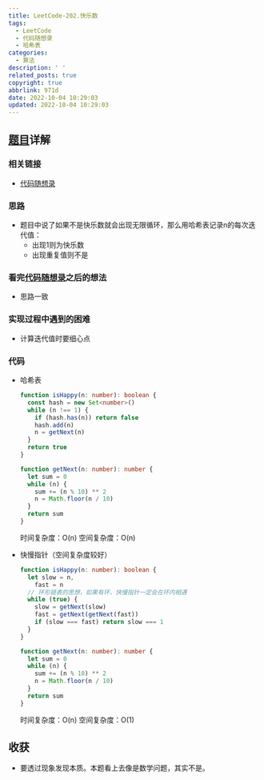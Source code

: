 ```yaml
---
title: LeetCode-202.快乐数
tags:
  - LeetCode
  - 代码随想录
  - 哈希表
categories:
  - 算法
description: ' '
related_posts: true
copyright: true
abbrlink: 971d
date: 2022-10-04 10:29:03
updated: 2022-10-04 10:29:03
---
```


## [题目](https://leetcode.cn/problems/happy-number/)详解

### 相关链接

- [代码随想录](https://programmercarl.com/0202.快乐数.html)

### 思路

- 题目中说了如果不是快乐数就会出现无限循环，那么用哈希表记录n的每次迭代值：
  - 出现1则为快乐数
  - 出现重复值则不是

### 看完[代码随想录](https://programmercarl.com/0202.快乐数.html)之后的想法

- 思路一致

### 实现过程中遇到的困难

- 计算迭代值时要细心点

### 代码

- 哈希表
  ```ts TypeScript
  function isHappy(n: number): boolean {
    const hash = new Set<number>()
    while (n !== 1) {
      if (hash.has(n)) return false
      hash.add(n)
      n = getNext(n)
    }
    return true
  }

  function getNext(n: number): number {
    let sum = 0
    while (n) {
      sum += (n % 10) ** 2
      n = Math.floor(n / 10)
    }
    return sum
  }
  ```
  时间复杂度：O(n)
  空间复杂度：O(n)

- 快慢指针（空间复杂度较好）
  ```ts TypeScript
  function isHappy(n: number): boolean {
    let slow = n,
      fast = n
    // 环形链表的思想，如果有环，快慢指针一定会在环内相遇
    while (true) {
      slow = getNext(slow)
      fast = getNext(getNext(fast))
      if (slow === fast) return slow === 1
    }
  }

  function getNext(n: number): number {
    let sum = 0
    while (n) {
      sum += (n % 10) ** 2
      n = Math.floor(n / 10)
    }
    return sum
  }
  ```
  时间复杂度：O(n)
  空间复杂度：O(1)

## 收获

- 要透过现象发现本质。本题看上去像是数学问题，其实不是。
